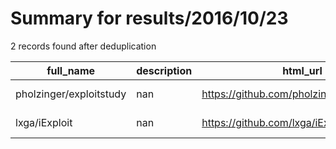 
# Summary for results/2016/10/23
    
2 records found after deduplication

| full_name | description | html_url | matched_list | matched_count | pushed_at | size | stargazers_count | language | forks_count | vul_ids |
|-------------------------|---------------|--------------------------------------------|----------------|-----------------|---------------------------|--------|--------------------|------------|---------------|-----------|
| pholzinger/exploitstudy | nan | https://github.com/pholzinger/exploitstudy | ['exploit'] | 1 | 2016-10-23 13:58:08+00:00 | 1 | 7 | | 2 | [] |
| lxga/iExploit | nan | https://github.com/lxga/iExploit | ['exploit'] | 1 | 2016-10-23 14:28:58+00:00 | 5 | 0 | HTML | 0 | [] |
